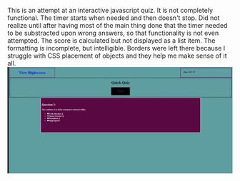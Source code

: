 This is an attempt at an interactive javascript quiz.
It is not completely functional.
The timer starts when needed and then doesn't stop.
Did not realize until after having most of the main thing done that the timer needed to be substracted upon wrong answers, so that functionality is not even attempted.
The score is calculated but not displayed as a list item.
The formatting is incomplete, but intelligible. Borders were left there because I struggle with CSS placement of objects and they help me make sense of it all.
![Screenshot of app](https://github.com/errotleugim/Javascript-Quiz/blob/main/screenshot.png)
